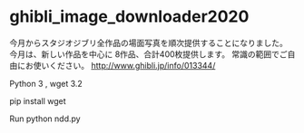# ghibli_image_downloader2020
今月からスタジオジブリ全作品の場面写真を順次提供することになりました。
今月は、新しい作品を中心に 8作品、合計400枚提供します。 
常識の範囲でご自由にお使いください。
http://www.ghibli.jp/info/013344/


Python 3 ,
wget 3.2

pip install wget

Run 
python ndd.py
